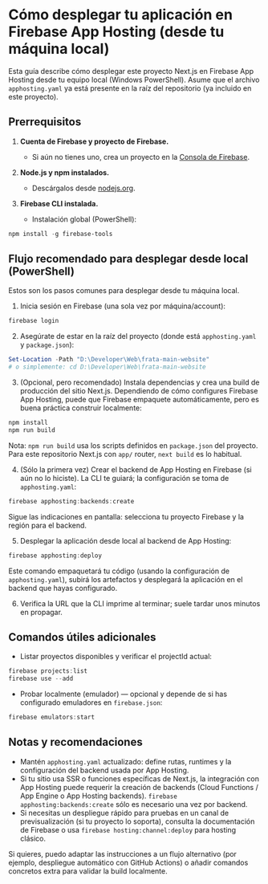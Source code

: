 # Cómo desplegar tu aplicación en Firebase App Hosting (desde tu máquina local)

Esta guía describe cómo desplegar este proyecto Next.js en Firebase App Hosting desde tu equipo local (Windows PowerShell). Asume que el archivo `apphosting.yaml` ya está presente en la raíz del repositorio (ya incluido en este proyecto).

## Prerrequisitos

1.  **Cuenta de Firebase y proyecto de Firebase.**
    *   Si aún no tienes uno, crea un proyecto en la [Consola de Firebase](https://console.firebase.google.com/).

2.  **Node.js y npm instalados.**
    *   Descárgalos desde [nodejs.org](https://nodejs.org/).

3.  **Firebase CLI instalada.**
    *   Instalación global (PowerShell):

```powershell
npm install -g firebase-tools
```

## Flujo recomendado para desplegar desde local (PowerShell)

Estos son los pasos comunes para desplegar desde tu máquina local.

1) Inicia sesión en Firebase (una sola vez por máquina/account):

```powershell
firebase login
```

2) Asegúrate de estar en la raíz del proyecto (donde está `apphosting.yaml` y `package.json`):

```powershell
Set-Location -Path "D:\Developer\Web\frata-main-website"
# o simplemente: cd D:\Developer\Web\frata-main-website
```

3) (Opcional, pero recomendado) Instala dependencias y crea una build de producción del sitio Next.js. Dependiendo de cómo configures Firebase App Hosting, puede que Firebase empaquete automáticamente, pero es buena práctica construir localmente:

```powershell
npm install
npm run build
```

Nota: `npm run build` usa los scripts definidos en `package.json` del proyecto. Para este repositorio Next.js con `app/` router, `next build` es lo habitual.

4) (Sólo la primera vez) Crear el backend de App Hosting en Firebase (si aún no lo hiciste). La CLI te guiará; la configuración se toma de `apphosting.yaml`:

```powershell
firebase apphosting:backends:create
```

Sigue las indicaciones en pantalla: selecciona tu proyecto Firebase y la región para el backend.

5) Desplegar la aplicación desde local al backend de App Hosting:

```powershell
firebase apphosting:deploy
```

Este comando empaquetará tu código (usando la configuración de `apphosting.yaml`), subirá los artefactos y desplegará la aplicación en el backend que hayas configurado.

6) Verifica la URL que la CLI imprime al terminar; suele tardar unos minutos en propagar.

## Comandos útiles adicionales

- Listar proyectos disponibles y verificar el projectId actual:

```powershell
firebase projects:list
firebase use --add
```

- Probar localmente (emulador) — opcional y depende de si has configurado emuladores en `firebase.json`:

```powershell
firebase emulators:start
```

## Notas y recomendaciones

- Mantén `apphosting.yaml` actualizado: define rutas, runtimes y la configuración del backend usada por App Hosting.
- Si tu sitio usa SSR o funciones específicas de Next.js, la integración con App Hosting puede requerir la creación de backends (Cloud Functions / App Engine o App Hosting backends). `firebase apphosting:backends:create` sólo es necesario una vez por backend.
- Si necesitas un despliegue rápido para pruebas en un canal de previsualización (si tu proyecto lo soporta), consulta la documentación de Firebase o usa `firebase hosting:channel:deploy` para hosting clásico.

Si quieres, puedo adaptar las instrucciones a un flujo alternativo (por ejemplo, despliegue automático con GitHub Actions) o añadir comandos concretos extra para validar la build localmente.
